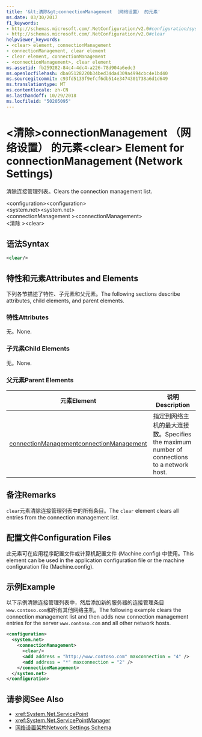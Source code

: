 ```yaml
---
title: '&lt;清除&gt;connectionManagement （网络设置） 的元素'
ms.date: 03/30/2017
f1_keywords:
- http://schemas.microsoft.com/.NetConfiguration/v2.0#configuration/system.net/connectionManagement/clear
- http://schemas.microsoft.com/.NetConfiguration/v2.0#clear
helpviewer_keywords:
- <clear> element, connectionManagement
- connectionManagement, clear element
- clear element, connectionManagement
- <connectionManagement>, clear element
ms.assetid: fb259282-84c4-4dc4-a226-78d904a6edc3
ms.openlocfilehash: dba05128220b34bed34da4309a4994cbc4e1bd40
ms.sourcegitcommit: c93fd5139f9efcf6db514e3474301738a6d1d649
ms.translationtype: MT
ms.contentlocale: zh-CN
ms.lasthandoff: 10/29/2018
ms.locfileid: "50205095"
---
```

# <a name="ltcleargt-element-for-connectionmanagement-network-settings"></a><span data-ttu-id="96388-102">&lt;清除&gt;connectionManagement （网络设置） 的元素</span><span class="sxs-lookup"><span data-stu-id="96388-102">&lt;clear&gt; Element for connectionManagement (Network Settings)</span></span>
<span data-ttu-id="96388-103">清除连接管理列表。</span><span class="sxs-lookup"><span data-stu-id="96388-103">Clears the connection management list.</span></span>  
  
 <span data-ttu-id="96388-104">\<configuration></span><span class="sxs-lookup"><span data-stu-id="96388-104">\<configuration></span></span>  
<span data-ttu-id="96388-105">\<system.net></span><span class="sxs-lookup"><span data-stu-id="96388-105">\<system.net></span></span>  
<span data-ttu-id="96388-106">\<connectionManagement ></span><span class="sxs-lookup"><span data-stu-id="96388-106">\<connectionManagement></span></span>  
<span data-ttu-id="96388-107">\<清除 ></span><span class="sxs-lookup"><span data-stu-id="96388-107">\<clear></span></span>  
  
## <a name="syntax"></a><span data-ttu-id="96388-108">语法</span><span class="sxs-lookup"><span data-stu-id="96388-108">Syntax</span></span>  
  
```xml  
<clear/>  
```  
  
## <a name="attributes-and-elements"></a><span data-ttu-id="96388-109">特性和元素</span><span class="sxs-lookup"><span data-stu-id="96388-109">Attributes and Elements</span></span>  
 <span data-ttu-id="96388-110">下列各节描述了特性、子元素和父元素。</span><span class="sxs-lookup"><span data-stu-id="96388-110">The following sections describe attributes, child elements, and parent elements.</span></span>  
  
### <a name="attributes"></a><span data-ttu-id="96388-111">特性</span><span class="sxs-lookup"><span data-stu-id="96388-111">Attributes</span></span>  
 <span data-ttu-id="96388-112">无。</span><span class="sxs-lookup"><span data-stu-id="96388-112">None.</span></span>  
  
### <a name="child-elements"></a><span data-ttu-id="96388-113">子元素</span><span class="sxs-lookup"><span data-stu-id="96388-113">Child Elements</span></span>  
 <span data-ttu-id="96388-114">无。</span><span class="sxs-lookup"><span data-stu-id="96388-114">None.</span></span>  
  
### <a name="parent-elements"></a><span data-ttu-id="96388-115">父元素</span><span class="sxs-lookup"><span data-stu-id="96388-115">Parent Elements</span></span>  
  
|<span data-ttu-id="96388-116">**元素**</span><span class="sxs-lookup"><span data-stu-id="96388-116">**Element**</span></span>|<span data-ttu-id="96388-117">**说明**</span><span class="sxs-lookup"><span data-stu-id="96388-117">**Description**</span></span>|  
|-----------------|---------------------|  
|[<span data-ttu-id="96388-118">connectionManagement</span><span class="sxs-lookup"><span data-stu-id="96388-118">connectionManagement</span></span>](../../../../../docs/framework/configure-apps/file-schema/network/connectionmanagement-element-network-settings.md)|<span data-ttu-id="96388-119">指定到网络主机的最大连接数。</span><span class="sxs-lookup"><span data-stu-id="96388-119">Specifies the maximum number of connections to a network host.</span></span>|  
  
## <a name="remarks"></a><span data-ttu-id="96388-120">备注</span><span class="sxs-lookup"><span data-stu-id="96388-120">Remarks</span></span>  
 <span data-ttu-id="96388-121">`clear`元素清除连接管理列表中的所有条目。</span><span class="sxs-lookup"><span data-stu-id="96388-121">The `clear` element clears all entries from the connection management list.</span></span>  
  
## <a name="configuration-files"></a><span data-ttu-id="96388-122">配置文件</span><span class="sxs-lookup"><span data-stu-id="96388-122">Configuration Files</span></span>  
 <span data-ttu-id="96388-123">此元素可在应用程序配置文件或计算机配置文件 (Machine.config) 中使用。</span><span class="sxs-lookup"><span data-stu-id="96388-123">This element can be used in the application configuration file or the machine configuration file (Machine.config).</span></span>  
  
## <a name="example"></a><span data-ttu-id="96388-124">示例</span><span class="sxs-lookup"><span data-stu-id="96388-124">Example</span></span>  
 <span data-ttu-id="96388-125">以下示例清除连接管理列表中，然后添加新的服务器的连接管理条目`www.contoso.com`和所有其他网络主机。</span><span class="sxs-lookup"><span data-stu-id="96388-125">The following example clears the connection management list and then adds new connection management entries for the server `www.contoso.com` and all other network hosts.</span></span>  
  
```xml  
<configuration>  
  <system.net>  
    <connectionManagement>  
      <clear/>  
      <add address = "http://www.contoso.com" maxconnection = "4" />  
      <add address = "*" maxconnection = "2" />  
    </connectionManagement>  
  </system.net>  
</configuration>  
```  
  
## <a name="see-also"></a><span data-ttu-id="96388-126">请参阅</span><span class="sxs-lookup"><span data-stu-id="96388-126">See Also</span></span>  
- <xref:System.Net.ServicePoint>  
- <xref:System.Net.ServicePointManager>  
- [<span data-ttu-id="96388-127">网络设置架构</span><span class="sxs-lookup"><span data-stu-id="96388-127">Network Settings Schema</span></span>](../../../../../docs/framework/configure-apps/file-schema/network/index.md)

